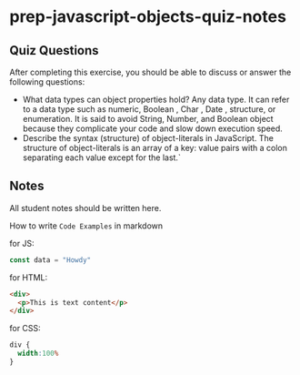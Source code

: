 # prep-javascript-objects-quiz-notes

## Quiz Questions

After completing this exercise, you should be able to discuss or answer the following questions:

- What data types can object properties hold?
Any data type. It can refer to a data type such as numeric, Boolean , Char , Date , structure, or enumeration. It is said to avoid String, Number, and Boolean object because they complicate your code and slow down execution speed.
- Describe the syntax (structure) of object-literals in JavaScript.
The structure of object-literals is an array of a key: value pairs with a colon separating each value except for the last.`
## Notes

All student notes should be written here.


How to write `Code Examples` in markdown

for JS:
```javascript
const data = "Howdy"
```

for HTML:
```html
<div>
  <p>This is text content</p>
</div>
```

for CSS:
```css
div {
  width:100%
}
```
